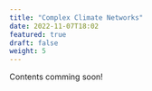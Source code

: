 ```yaml
---
title: "Complex Climate Networks"
date: 2022-11-07T18:02
featured: true
draft: false
weight: 5
---
```


Contents comming soon!
